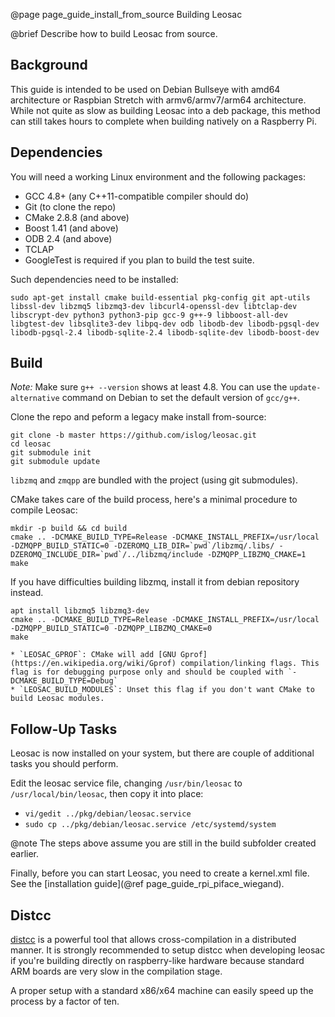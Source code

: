 @page page_guide_install_from_source Building Leosac

@brief Describe how to build Leosac from source.


Background
----------

This guide is intended to be used on Debian Bullseye with amd64 architecture or Raspbian Stretch with armv6/armv7/arm64 architecture.
While not quite as slow as building Leosac into a deb package, this method can still takes hours to complete when building natively on a Raspberry Pi.


Dependencies
------------

You will need a working Linux environment and the following packages:

 * GCC 4.8+ (any C++11-compatible compiler should do)
 * Git (to clone the repo)
 * CMake 2.8.8 (and above)
 * Boost 1.41 (and above)
 * ODB 2.4 (and above)
 * TCLAP
 * GoogleTest is required if you plan to build the test suite.

Such dependencies need to be installed:
```
sudo apt-get install cmake build-essential pkg-config git apt-utils libssl-dev libzmq5 libzmq3-dev libcurl4-openssl-dev libtclap-dev libscrypt-dev python3 python3-pip gcc-9 g++-9 libboost-all-dev libgtest-dev libsqlite3-dev libpq-dev odb libodb-dev libodb-pgsql-dev libodb-pgsql-2.4 libodb-sqlite-2.4 libodb-sqlite-dev libodb-boost-dev
```


Build
-----

*Note:* Make sure `g++ --version` shows at least 4.8. You can use the `update-alternative` command on Debian to set the default version of `gcc/g++`.

Clone the repo and peform a legacy make install from-source:
```
git clone -b master https://github.com/islog/leosac.git
cd leosac
git submodule init
git submodule update
```

`libzmq` and `zmqpp` are bundled with the project (using git submodules).

CMake takes care of the build process, here's a minimal procedure to compile Leosac:
```
mkdir -p build && cd build
cmake .. -DCMAKE_BUILD_TYPE=Release -DCMAKE_INSTALL_PREFIX=/usr/local -DZMQPP_BUILD_STATIC=0 -DZEROMQ_LIB_DIR=`pwd`/libzmq/.libs/ -DZEROMQ_INCLUDE_DIR=`pwd`/../libzmq/include -DZMQPP_LIBZMQ_CMAKE=1
make
```

If you have difficulties building libzmq, install it from debian repository instead.
```
apt install libzmq5 libzmq3-dev
cmake .. -DCMAKE_BUILD_TYPE=Release -DCMAKE_INSTALL_PREFIX=/usr/local -DZMQPP_BUILD_STATIC=0 -DZMQPP_LIBZMQ_CMAKE=0
make
```

    * `LEOSAC_GPROF`: CMake will add [GNU Gprof](https://en.wikipedia.org/wiki/Gprof) compilation/linking flags. This flag is for debugging purpose only and should be coupled with `-DCMAKE_BUILD_TYPE=Debug`
    * `LEOSAC_BUILD_MODULES`: Unset this flag if you don't want CMake to build Leosac modules.

Follow-Up Tasks
---------------

Leosac is now installed on your system, but there are couple of additional tasks you should perform.

Edit the leosac service file, changing `/usr/bin/leosac` to `/usr/local/bin/leosac`, then copy it into place:
  + `vi/gedit ../pkg/debian/leosac.service`
  + `sudo cp ../pkg/debian/leosac.service /etc/systemd/system`

@note The steps above assume you are still in the build subfolder created earlier.

Finally, before you can start Leosac, you need to create a kernel.xml file. See the [installation guide](@ref page_guide_rpi_piface_wiegand).

Distcc
------

[distcc](https://www.distcc.org/) is a powerful tool that allows cross-compilation in a distributed manner. It is strongly recommended to setup distcc when developing leosac if you're building directly on raspberry-like hardware because standard ARM boards are very slow in the compilation stage.

A proper setup with a standard x86/x64 machine can easily speed up the process by a factor of ten.
